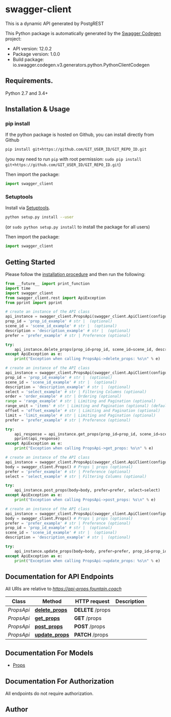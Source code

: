 # swagger-client
This is a dynamic API generated by PostgREST

This Python package is automatically generated by the [Swagger Codegen](https://github.com/swagger-api/swagger-codegen) project:

- API version: 12.0.2
- Package version: 1.0.0
- Build package: io.swagger.codegen.v3.generators.python.PythonClientCodegen

## Requirements.

Python 2.7 and 3.4+

## Installation & Usage
### pip install

If the python package is hosted on Github, you can install directly from Github

```sh
pip install git+https://github.com/GIT_USER_ID/GIT_REPO_ID.git
```
(you may need to run `pip` with root permission: `sudo pip install git+https://github.com/GIT_USER_ID/GIT_REPO_ID.git`)

Then import the package:
```python
import swagger_client 
```

### Setuptools

Install via [Setuptools](http://pypi.python.org/pypi/setuptools).

```sh
python setup.py install --user
```
(or `sudo python setup.py install` to install the package for all users)

Then import the package:
```python
import swagger_client
```

## Getting Started

Please follow the [installation procedure](#installation--usage) and then run the following:

```python
from __future__ import print_function
import time
import swagger_client
from swagger_client.rest import ApiException
from pprint import pprint

# create an instance of the API class
api_instance = swagger_client.PropsApi(swagger_client.ApiClient(configuration))
prop_id = 'prop_id_example' # str |  (optional)
scene_id = 'scene_id_example' # str |  (optional)
description = 'description_example' # str |  (optional)
prefer = 'prefer_example' # str | Preference (optional)

try:
    api_instance.delete_props(prop_id=prop_id, scene_id=scene_id, description=description, prefer=prefer)
except ApiException as e:
    print("Exception when calling PropsApi->delete_props: %s\n" % e)

# create an instance of the API class
api_instance = swagger_client.PropsApi(swagger_client.ApiClient(configuration))
prop_id = 'prop_id_example' # str |  (optional)
scene_id = 'scene_id_example' # str |  (optional)
description = 'description_example' # str |  (optional)
select = 'select_example' # str | Filtering Columns (optional)
order = 'order_example' # str | Ordering (optional)
range = 'range_example' # str | Limiting and Pagination (optional)
range_unit = 'items' # str | Limiting and Pagination (optional) (default to items)
offset = 'offset_example' # str | Limiting and Pagination (optional)
limit = 'limit_example' # str | Limiting and Pagination (optional)
prefer = 'prefer_example' # str | Preference (optional)

try:
    api_response = api_instance.get_props(prop_id=prop_id, scene_id=scene_id, description=description, select=select, order=order, range=range, range_unit=range_unit, offset=offset, limit=limit, prefer=prefer)
    pprint(api_response)
except ApiException as e:
    print("Exception when calling PropsApi->get_props: %s\n" % e)

# create an instance of the API class
api_instance = swagger_client.PropsApi(swagger_client.ApiClient(configuration))
body = swagger_client.Props() # Props | props (optional)
prefer = 'prefer_example' # str | Preference (optional)
select = 'select_example' # str | Filtering Columns (optional)

try:
    api_instance.post_props(body=body, prefer=prefer, select=select)
except ApiException as e:
    print("Exception when calling PropsApi->post_props: %s\n" % e)

# create an instance of the API class
api_instance = swagger_client.PropsApi(swagger_client.ApiClient(configuration))
body = swagger_client.Props() # Props | props (optional)
prefer = 'prefer_example' # str | Preference (optional)
prop_id = 'prop_id_example' # str |  (optional)
scene_id = 'scene_id_example' # str |  (optional)
description = 'description_example' # str |  (optional)

try:
    api_instance.update_props(body=body, prefer=prefer, prop_id=prop_id, scene_id=scene_id, description=description)
except ApiException as e:
    print("Exception when calling PropsApi->update_props: %s\n" % e)
```

## Documentation for API Endpoints

All URIs are relative to *https://api-props.fountain.coach*

Class | Method | HTTP request | Description
------------ | ------------- | ------------- | -------------
*PropsApi* | [**delete_props**](docs/PropsApi.md#delete_props) | **DELETE** /props | 
*PropsApi* | [**get_props**](docs/PropsApi.md#get_props) | **GET** /props | 
*PropsApi* | [**post_props**](docs/PropsApi.md#post_props) | **POST** /props | 
*PropsApi* | [**update_props**](docs/PropsApi.md#update_props) | **PATCH** /props | 

## Documentation For Models

 - [Props](docs/Props.md)

## Documentation For Authorization

 All endpoints do not require authorization.


## Author


